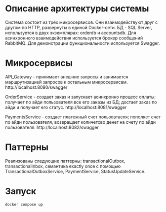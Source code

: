 # Описание архитектуры системы

Система состоит из трёх микросервисов. Они взаимодействуют друг с другом по HTTP, развернуты в единой Docker-сети. БД - SQL Server, используется в двух экземплярах: orderdb и accountsdb. Для асинхронного взаимодействия используется брокер сообщений RabbitMQ. Для демонстрации функциональности используется Swagger. 

# Микросервисы

API_Gateway - принимает внешние запросы и занимается маршрутизацией запросов к остальным микросервисам. http://localhost:8080/swagger

OrderService - создает заказ и запускает асинхронно процесс оплаты; получает по айди пользователя все его заказы из БД; достает заказ по айди и получает его статус. http://localhost:8081/swagger

PaymentsService - создает платежный счет пользовтаеля; пополяет счет по aйди пользователя, возвращает количетсво денег на счету по айди пользователя.  http://localhost:8082/swagger

# Паттерны

Реализованы следуюшие паттерны:
transactionalOutbox,
transactionalInbox,
семантика exactly once с помощью TransactionalOutboxService, PaymentService, StatusUpdateService.

# Запуск

`docker compose up`
